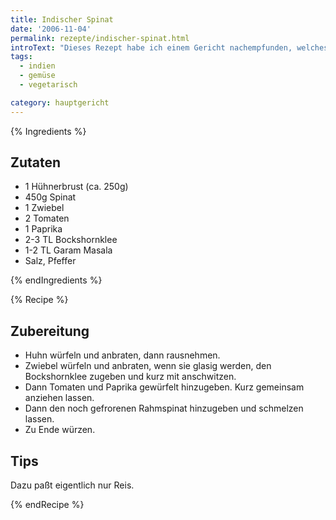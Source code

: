 ```yaml
---
title: Indischer Spinat
date: '2006-11-04'
permalink: rezepte/indischer-spinat.html
introText: "Dieses Rezept habe ich einem Gericht nachempfunden, welches ich mehrmals bei einem Lieferservice für die Mittagspause bestellt hatte (so einer mit indisch/deutsch/italienisch/mexikanisch/chinesischer Karte). Der Gag an dem Rezept ist der Bockshornklee. Er findet sich auch in vielen Currypulver-Mischungen wieder."
tags:
  - indien
  - gemüse
  - vegetarisch

category: hauptgericht
---
```


{% Ingredients %}

## Zutaten

- 1 Hühnerbrust (ca. 250g)
- 450g Spinat
- 1 Zwiebel
- 2 Tomaten
- 1 Paprika
- 2-3 TL Bockshornklee
- 1-2 TL Garam Masala
- Salz, Pfeffer

{% endIngredients %}

{% Recipe %}

## Zubereitung

- Huhn würfeln und anbraten, dann rausnehmen.
- Zwiebel würfeln und anbraten, wenn sie glasig werden, den Bockshornklee zugeben und kurz mit anschwitzen.
- Dann Tomaten und Paprika gewürfelt hinzugeben. Kurz gemeinsam anziehen lassen.
- Dann den noch gefrorenen Rahmspinat hinzugeben und schmelzen lassen.
- Zu Ende würzen.

## Tips

Dazu paßt eigentlich nur Reis.

{% endRecipe %}
